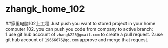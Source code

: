 # zhangk_home_102
##家里电脑102上工程
Just push you want to stored project in your home computer 102.
you can push you code from company to active branch:
1.use git hub account of `zhangk225@gmail.com` to create a pull request.
2.use git hub account of `19666676@qq.com`  approve and merge that request.
